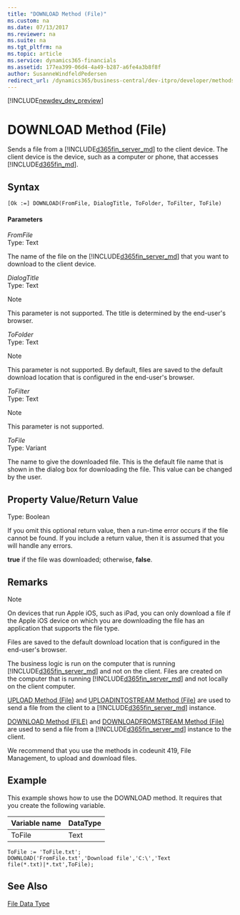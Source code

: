 ```yaml
---
title: "DOWNLOAD Method (File)"
ms.custom: na
ms.date: 07/13/2017
ms.reviewer: na
ms.suite: na
ms.tgt_pltfrm: na
ms.topic: article
ms.service: dynamics365-financials
ms.assetid: 177ea399-06d4-4a49-b287-a6fe4a3b8f8f
author: SusanneWindfeldPedersen
redirect_url: /dynamics365/business-central/dev-itpro/developer/methods/devenv-al-method-reference
---
```


[!INCLUDE[newdev_dev_preview](../includes/newdev_dev_preview.md)]

# DOWNLOAD Method (File)
Sends a file from a [!INCLUDE[d365fin_server_md](../includes/d365fin_server_md.md)] to the client device.  The client device <!--NAV is the computer that is running the [!INCLUDE[nav_windows](../includes/nav_windows_md.md)] or -->is the device, such as a computer or phone, that accesses [!INCLUDE[d365fin_md](../includes/d365fin_md.md)].  

## Syntax  

```  
[Ok :=] DOWNLOAD(FromFile, DialogTitle, ToFolder, ToFilter, ToFile)  
```  

#### Parameters  
 *FromFile*  
 Type: Text  

 The name of the file on the [!INCLUDE[d365fin_server_md](../includes/d365fin_server_md.md)] that you want to download to the client device.  

 *DialogTitle*  
 Type: Text  
<!--NAV
 The title that you want to display in the dialog box for downloading the file.  
-->

> [!NOTE]  
>  This parameter is not supported<!--NAV by the [!INCLUDE[d365fin_web_md](../includes/d365fin_web_md.md)]-->. The title is determined by the end-user's browser.  

 *ToFolder*  
 Type: Text  
<!--NAV
 The default folder in which to save the file to be downloaded. The folder name is displayed in the dialog box for downloading the file. The folder can be changed by the user.  
-->

> [!NOTE]  
>  This parameter is not supported<!--NAV by the [!INCLUDE[d365fin_web_md](../includes/d365fin_web_md.md)]-->. By default, files are saved to the default download location that is configured in the end-user's browser.  

 *ToFilter*  
 Type: Text  
<!--NAV
 The type of file that can be downloaded to the client computer. The type is displayed in the dialog box for downloading the file.  
-->

> [!NOTE]  
>  This parameter is not supported<!--NAV by the [!INCLUDE[d365fin_web_md](../includes/d365fin_web_md.md)]-->.  

 *ToFile*  
 Type: Variant  

 The name to give the downloaded file. This is the default file name that is shown in the dialog box for downloading the file. This value can be changed by the user.  

## Property Value/Return Value  
 Type: Boolean  

 If you omit this optional return value, then a run-time error occurs if the file cannot be found. If you include a return value, then it is assumed that you will handle any errors.  

 **true** if the file was downloaded; otherwise, **false**.  

## Remarks  

> [!NOTE]  
>  <!-- This method is not fully supported by the [!INCLUDE[d365fin_web_md](../includes/d365fin_web_md.md)] on devices that run Apple iOS, such as iPad.--> On devices that run Apple iOS, such as iPad, you can only download a file if the Apple iOS device on which you are downloading the file has an application that supports the file type.  

Files are saved to the default download location that is configured in the end-user's browser.

The business logic is run on the computer that is running [!INCLUDE[d365fin_server_md](../includes/d365fin_server_md.md)] and not on the client. Files are created on the computer that is running [!INCLUDE[d365fin_server_md](../includes/d365fin_server_md.md)] and not locally on the client computer.  

 [UPLOAD Method \(File\)](devenv-UPLOAD-Method-File.md) and [UPLOADINTOSTREAM Method \(File\)](devenv-UPLOADINTOSTREAM-Method-File.md) are used to send a file from the client to a [!INCLUDE[d365fin_server_md](../includes/d365fin_server_md.md)] instance.  

 [DOWNLOAD Method \(FILE\)](devenv-DOWNLOAD-Method-File.md) and [DOWNLOADFROMSTREAM Method \(File\)](devenv-DOWNLOADFROMSTREAM-Method-File.md) are used to send a file from a [!INCLUDE[d365fin_server_md](../includes/d365fin_server_md.md)] instance to the client.  

 We recommend that you use the methods in codeunit 419, File Management, to upload and download files.  

## Example  
 This example shows how to use the DOWNLOAD method. It requires that you create the following variable.  

|Variable name|DataType|  
|-------------------|--------------|  
|ToFile|Text|  

```  
ToFile := 'ToFile.txt';  
DOWNLOAD('FromFile.txt','Download file','C:\','Text file(*.txt)|*.txt',ToFile);  
```  

## See Also  
 [File Data Type](../datatypes/devenv-File-Data-Type.md)
